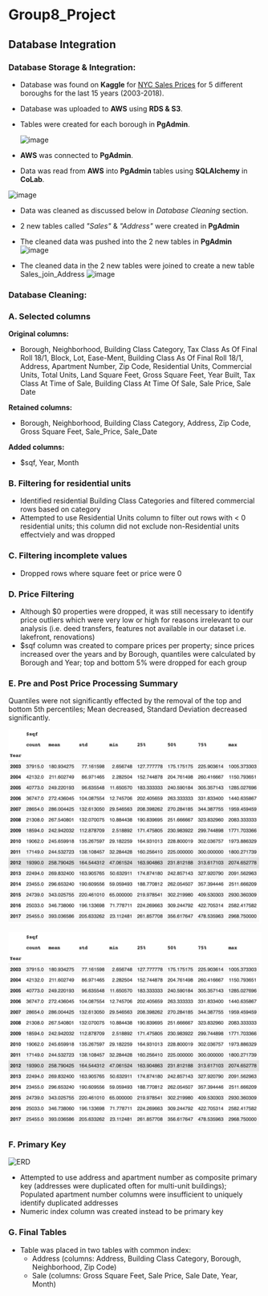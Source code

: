 # Group8_Project

## Database Integration

### Database Storage & Integration:

- Database was found on **Kaggle** for [NYC Sales Prices](https://www.kaggle.com/johnshuford/new-york-city-property-sales) for 5 different boroughs for the last 15 years (2003-2018).

- Database was uploaded to **AWS** using **RDS & S3**.

- Tables were created for each borough in **PgAdmin**.

  ![image](https://user-images.githubusercontent.com/84694664/142786450-8155dbf6-7bf0-4c7c-a9a0-1411bc729a98.png)

- **AWS** was connected to **PgAdmin**.

- Data was read from **AWS** into **PgAdmin** tables using **SQLAlchemy** in **CoLab**. 

![image](https://user-images.githubusercontent.com/84694664/142786494-070bec8d-d7c5-4bec-82b8-1010a45878bd.png)

- Data was cleaned as discussed below in _Database Cleaning_ section.

- 2 new tables called _"Sales"_ & _"Address"_ were created in **PgAdmin**

- The cleaned data was pushed into the 2 new tables in **PgAdmin**
![image](https://user-images.githubusercontent.com/84694664/142786759-28f092b7-f095-4236-8063-6f4b7456c556.png)

- The cleaned data in the 2 new tables were joined to create a new table Sales_join_Address
 ![image](https://user-images.githubusercontent.com/84694664/142786855-89a0ff5b-44ac-403b-81d0-42ec8469df3b.png)

### Database Cleaning: 

### A. Selected columns

**Original columns:**
  * Borough, Neighborhood, Building Class Category, Tax Class As Of Final Roll 18/1, Block, Lot, Ease-Ment, Building Class As Of Final Roll 18/1, Address, Apartment Number, Zip Code, Residential Units, Commercial Units, Total Units, Land Square Feet, Gross Square Feet, Year Built, Tax Class At Time of Sale, Building Class At Time Of Sale, Sale Price, Sale Date

**Retained columns:**
  * Borough, Neighborhood, Building Class Category, Address, Zip Code, Gross Square Feet, Sale_Price, Sale_Date
 
**Added columns:**
   * $sqf, Year, Month

### B. Filtering for residential units
  * Identified residential Building Class Categories and filtered commercial rows based on category
  * Attempted to use Residential Units column to filter out rows with < 0 residential units; this column did not exclude non-Residential units effectviely and was dropped
 
### C. Filtering incomplete values
   * Dropped rows where square feet or price were 0

### D. Price Filtering 
  * Although $0 properties were dropped, it was still necessary to identify price outliers which were very low or high for reasons irrelevant to our analysis (i.e. deed transfers, features not available in our dataset i.e. lakefront, renovations)
  * $sqf column was created to compare prices per property; since prices increased over the years and by Borough, quantiles were calculated by Borough and Year; top and bottom 5% were dropped for each group

### E. Pre and Post Price Processing Summary 
Quantiles were not significantly effected by the removal of the top and bottom 5th percentiles; Mean decreased, Standard Deviation decreased significantly. 

![Pre-processing summary](https://github.com/VershaR1791/Group8_Project/blob/8fa30e0728e57e3f200255e60bfe09b5543f3bff/post_processing_$.png)

![Post-Processing summary](https://github.com/VershaR1791/Group8_Project/blob/8fa30e0728e57e3f200255e60bfe09b5543f3bff/post_processing_$.png)

### F. Primary Key
![ERD](https://user-images.githubusercontent.com/84694664/142769288-2ba8d7ae-6b1d-48f4-923e-b94794e682a5.png)

  * Attempted to use address and apartment number as composite primary key (addresses were duplicated often for multi-unit buildings); Populated apartment number columns were insufficient to uniquely identify duplicated addresses
  * Numeric index column was created instead to be primary key

### G. Final Tables
  * Table was placed in two tables with common index: 
     *  Address (columns: Address, Building Class Category, Borough, Neighborhood, Zip Code)
     *  Sale (columns: Gross Square Feet, Sale Price, Sale Date, Year, Month)
